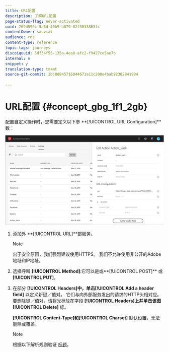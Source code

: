 ```yaml
---
title: URL配置
description: 了解URL配置
page-status-flag: never-activated
uuid: 269d590c-5a6d-40b9-a879-02f5033863fc
contentOwner: sauviat
audience: rns
content-type: reference
topic-tags: journeys
discoiquuid: 5df34f55-135a-4ea8-afc2-f9427ce5ae7b
internal: n
snippet: y
translation-type: tm+mt
source-git-commit: 1bc8d845716044671a11c200e4bab92302841994

---
```



# URL配置 {#concept_gbg_1f1_2gb}

配置自定义操作时，您需要定义以下参 **[!UICONTROL URL Configuration]**数：

![](../assets/journeyurlconfiguration.png)

1. 添加外 **[!UICONTROL URL]**部服务。

   >[!NOTE]
   >
   >出于安全原因，我们强烈建议使用HTTPS。 我们不允许使用非公开的Adobe地址和IP地址。

1. 选择呼叫 **[!UICONTROL Method]**:它可以是或**[!UICONTROL POST]** 或 **[!UICONTROL PUT]**。
1. 在部分 **[!UICONTROL Headers]**中，单击**[!UICONTROL Add a header field]** 以定义新键／值对。 它们与向外部服务发出的请求的HTTP头相对应。 要删除键／值对，请将光标放在字段 **[!UICONTROL Headers]**上并单击该图**[!UICONTROL Delete]** 标。

   **[!UICONTROL Content-Type]**和**[!UICONTROL Charset]** 默认设置，无法删除或覆盖。

   >[!NOTE]
   >
   >根据以下解析规则验证 [标题](https://tools.ietf.org/html/rfc7230#section-3.2.4)。
